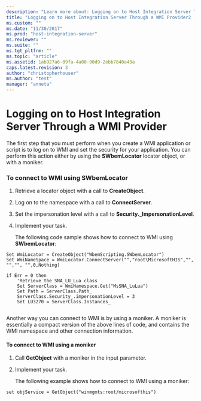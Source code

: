 ```yaml
---
description: "Learn more about: Logging on to Host Integration Server Through a WMI Provider"
title: "Logging on to Host Integration Server Through a WMI Provider2 | Microsoft Docs"
ms.custom: ""
ms.date: "11/30/2017"
ms.prod: "host-integration-server"
ms.reviewer: ""
ms.suite: ""
ms.tgt_pltfrm: ""
ms.topic: "article"
ms.assetid: 1ab927a6-09fa-4a00-90d9-2ebb7840a43a
caps.latest.revision: 3
author: "christopherhouser"
ms.author: "test"
manager: "anneta"
---
```

# Logging on to Host Integration Server Through a WMI Provider
The first step that you must perform when you create a WMI application or script is to log on to WMI and set the security for your application. You can perform this action either by using the **SWbemLocator** locator object, or with a moniker.  
  
### To connect to WMI using SWbemLocator  
  
1. Retrieve a locator object with a call to **CreateObject**.  
  
2. Log on to the namespace with a call to **ConnectServer**.  
  
3. Set the impersonation level with a call to **Security._ImpersonationLevel**.  
  
4. Implement your task.  
  
   The following code sample shows how to connect to WMI using **SWbemLocator**:  
  
```  
Set WmiLocator = CreateObject("WbemScripting.SWbemLocator")  
Set WmiNameSpace = WmiLocator.ConnectServer("","root\MicrosoftHIS","", "","", "",0,Nothing)  
  
if Err = 0 then  
    'Retrieve the SNA_LU_Lua class  
    Set ServerClass = WmiNamespace.Get("MsSNA_LuLua")  
    Set Path = ServerClass.Path_  
    ServerClass.Security_.impersonationLevel = 3  
    Set LU3270 = ServerClass.Instances_  
  
```  
  
 Another way you can connect to WMI is by using a moniker. A moniker is essentially a compact version of the above lines of code, and contains the WMI namespace and other connection information.  
  
#### To connect to WMI using a moniker  
  
1. Call **GetObject** with a moniker in the input parameter.  
  
2. Implement your task.  
  
   The following example shows how to connect to WMI using a moniker:  
  
```  
set objService = GetObject("winmgmts:root/microsofthis")  
  
```
